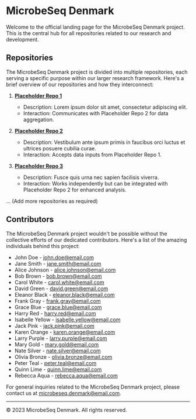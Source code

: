 # MicrobeSeq Denmark

Welcome to the official landing page for the MicrobeSeq Denmark project. This is the central hub for all repositories related to our research and development.

## Repositories

The MicrobeSeq Denmark project is divided into multiple repositories, each serving a specific purpose within our larger research framework. Here's a brief overview of our repositories and how they interconnect:

1. **[Placeholder Repo 1](#)**
    - Description: Lorem ipsum dolor sit amet, consectetur adipiscing elit. 
    - Interaction: Communicates with Placeholder Repo 2 for data aggregation.

2. **[Placeholder Repo 2](#)**
    - Description: Vestibulum ante ipsum primis in faucibus orci luctus et ultrices posuere cubilia curae.
    - Interaction: Accepts data inputs from Placeholder Repo 1.

3. **[Placeholder Repo 3](#)**
    - Description: Fusce quis urna nec sapien facilisis viverra.
    - Interaction: Works independently but can be integrated with Placeholder Repo 2 for enhanced analysis.

... (Add more repositories as required)

## Contributors

The MicrobeSeq Denmark project wouldn't be possible without the collective efforts of our dedicated contributors. Here's a list of the amazing individuals behind this project:

- John Doe - [john.doe@email.com](mailto:john.doe@email.com)
- Jane Smith - [jane.smith@email.com](mailto:jane.smith@email.com)
- Alice Johnson - [alice.johnson@email.com](mailto:alice.johnson@email.com)
- Bob Brown - [bob.brown@email.com](mailto:bob.brown@email.com)
- Carol White - [carol.white@email.com](mailto:carol.white@email.com)
- David Green - [david.green@email.com](mailto:david.green@email.com)
- Eleanor Black - [eleanor.black@email.com](mailto:eleanor.black@email.com)
- Frank Gray - [frank.gray@email.com](mailto:frank.gray@email.com)
- Grace Blue - [grace.blue@email.com](mailto:grace.blue@email.com)
- Harry Red - [harry.red@email.com](mailto:harry.red@email.com)
- Isabelle Yellow - [isabelle.yellow@email.com](mailto:isabelle.yellow@email.com)
- Jack Pink - [jack.pink@email.com](mailto:jack.pink@email.com)
- Karen Orange - [karen.orange@email.com](mailto:karen.orange@email.com)
- Larry Purple - [larry.purple@email.com](mailto:larry.purple@email.com)
- Mary Gold - [mary.gold@email.com](mailto:mary.gold@email.com)
- Nate Silver - [nate.silver@email.com](mailto:nate.silver@email.com)
- Olivia Bronze - [olivia.bronze@email.com](mailto:olivia.bronze@email.com)
- Peter Teal - [peter.teal@email.com](mailto:peter.teal@email.com)
- Quinn Lime - [quinn.lime@email.com](mailto:quinn.lime@email.com)
- Rebecca Aqua - [rebecca.aqua@email.com](mailto:rebecca.aqua@email.com)

For general inquiries related to the MicrobeSeq Denmark project, please contact us at [microbeseq.denmark@email.com](mailto:microbeseq.denmark@email.com).

---

© 2023 MicrobeSeq Denmark. All rights reserved.
